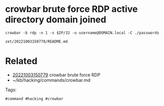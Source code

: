 # crowbar brute force RDP active directory domain joined
```
crowbar -b rdp -n 1 -s $IP/32 -u username@DOMAIN.local -C ./passwords
```

` zet/20221003150778/README.md `

# Related

- [20221003150779](/zet/20221003150779/README.md) crowbar brute force RDP
- ~/kb/hacking/commands/crowbar.md

Tags:

    #command #hacking #crowbar 

